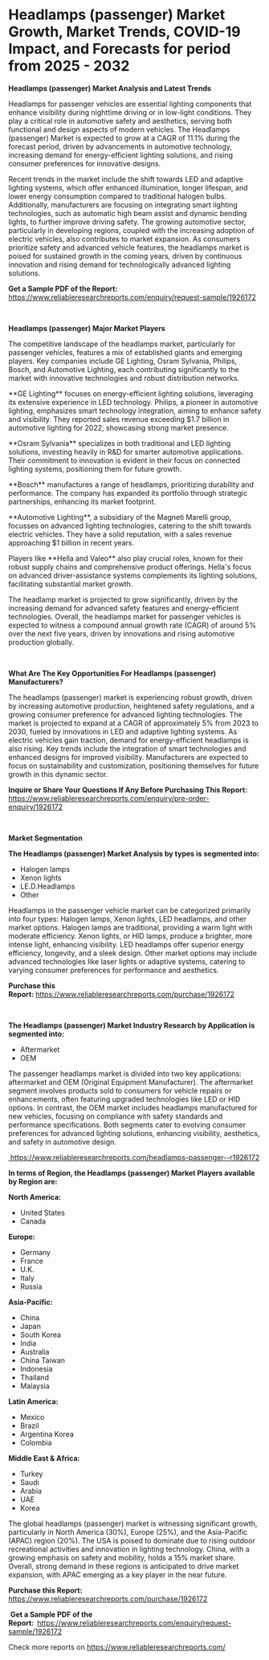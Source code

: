 <p><h1>Headlamps (passenger) Market Growth, Market Trends, COVID-19 Impact, and Forecasts for period from 2025 - 2032</h1></p><p><strong>Headlamps (passenger) Market Analysis and Latest Trends</strong></p>
<p><p>Headlamps for passenger vehicles are essential lighting components that enhance visibility during nighttime driving or in low-light conditions. They play a critical role in automotive safety and aesthetics, serving both functional and design aspects of modern vehicles. The Headlamps (passenger) Market is expected to grow at a CAGR of 11.1% during the forecast period, driven by advancements in automotive technology, increasing demand for energy-efficient lighting solutions, and rising consumer preferences for innovative designs.</p><p>Recent trends in the market include the shift towards LED and adaptive lighting systems, which offer enhanced illumination, longer lifespan, and lower energy consumption compared to traditional halogen bulbs. Additionally, manufacturers are focusing on integrating smart lighting technologies, such as automatic high beam assist and dynamic bending lights, to further improve driving safety. The growing automotive sector, particularly in developing regions, coupled with the increasing adoption of electric vehicles, also contributes to market expansion. As consumers prioritize safety and advanced vehicle features, the headlamps market is poised for sustained growth in the coming years, driven by continuous innovation and rising demand for technologically advanced lighting solutions.</p></p>
<p><strong>Get a Sample PDF of the Report:&nbsp;</strong> <a href="https://www.reliableresearchreports.com/enquiry/request-sample/1926172?utm_campaign=3262&utm_medium=2&utm_source=Github&utm_content=ia&utm_term=28032025&utm_id=headlamps-passenger">https://www.reliableresearchreports.com/enquiry/request-sample/1926172</a></p>
<p>&nbsp;</p>
<p><strong>Headlamps (passenger) Major Market Players</strong></p>
<p><p>The competitive landscape of the headlamps market, particularly for passenger vehicles, features a mix of established giants and emerging players. Key companies include GE Lighting, Osram Sylvania, Philips, Bosch, and Automotive Lighting, each contributing significantly to the market with innovative technologies and robust distribution networks.</p><p>**GE Lighting** focuses on energy-efficient lighting solutions, leveraging its extensive experience in LED technology. Philips, a pioneer in automotive lighting, emphasizes smart technology integration, aiming to enhance safety and visibility. They reported sales revenue exceeding $1.7 billion in automotive lighting for 2022, showcasing strong market presence.</p><p>**Osram Sylvania** specializes in both traditional and LED lighting solutions, investing heavily in R&D for smarter automotive applications. Their commitment to innovation is evident in their focus on connected lighting systems, positioning them for future growth.</p><p>**Bosch** manufactures a range of headlamps, prioritizing durability and performance. The company has expanded its portfolio through strategic partnerships, enhancing its market footprint.</p><p>**Automotive Lighting**, a subsidiary of the Magneti Marelli group, focusses on advanced lighting technologies, catering to the shift towards electric vehicles. They have a solid reputation, with a sales revenue approaching $1 billion in recent years.</p><p>Players like **Hella and Valeo** also play crucial roles, known for their robust supply chains and comprehensive product offerings. Hella's focus on advanced driver-assistance systems complements its lighting solutions, facilitating substantial market growth.</p><p>The headlamp market is projected to grow significantly, driven by the increasing demand for advanced safety features and energy-efficient technologies. Overall, the headlamps market for passenger vehicles is expected to witness a compound annual growth rate (CAGR) of around 5% over the next five years, driven by innovations and rising automotive production globally.</p></p>
<p>&nbsp;</p>
<p><strong>What Are The Key Opportunities For Headlamps (passenger) Manufacturers?</strong></p>
<p><p>The headlamps (passenger) market is experiencing robust growth, driven by increasing automotive production, heightened safety regulations, and a growing consumer preference for advanced lighting technologies. The market is projected to expand at a CAGR of approximately 5% from 2023 to 2030, fueled by innovations in LED and adaptive lighting systems. As electric vehicles gain traction, demand for energy-efficient headlamps is also rising. Key trends include the integration of smart technologies and enhanced designs for improved visibility. Manufacturers are expected to focus on sustainability and customization, positioning themselves for future growth in this dynamic sector.</p></p>
<p><strong>Inquire or Share Your Questions If Any Before Purchasing This Report:</strong> <a href="https://www.reliableresearchreports.com/enquiry/pre-order-enquiry/1926172?utm_campaign=3262&utm_medium=2&utm_source=Github&utm_content=ia&utm_term=28032025&utm_id=headlamps-passenger">https://www.reliableresearchreports.com/enquiry/pre-order-enquiry/1926172</a></p>
<p>&nbsp;</p>
<p><strong>Market Segmentation</strong></p>
<p><strong>The Headlamps (passenger) Market Analysis by types is segmented into:</strong></p>
<p><ul><li>Halogen lamps</li><li>Xenon lights</li><li>LE.D.Headlamps</li><li>Other</li></ul></p>
<p><p>Headlamps in the passenger vehicle market can be categorized primarily into four types: Halogen lamps, Xenon lights, LED headlamps, and other market options. Halogen lamps are traditional, providing a warm light with moderate efficiency. Xenon lights, or HID lamps, produce a brighter, more intense light, enhancing visibility. LED headlamps offer superior energy efficiency, longevity, and a sleek design. Other market options may include advanced technologies like laser lights or adaptive systems, catering to varying consumer preferences for performance and aesthetics.</p></p>
<p><strong>Purchase this Report:&nbsp;</strong><a href="https://www.reliableresearchreports.com/purchase/1926172?utm_campaign=3262&utm_medium=2&utm_source=Github&utm_content=ia&utm_term=28032025&utm_id=headlamps-passenger">https://www.reliableresearchreports.com/purchase/1926172</a></p>
<p>&nbsp;</p>
<p><strong>The Headlamps (passenger) Market Industry Research by Application is segmented into:</strong></p>
<p><ul><li>Aftermarket</li><li>OEM</li></ul></p>
<p><p>The passenger headlamps market is divided into two key applications: aftermarket and OEM (Original Equipment Manufacturer). The aftermarket segment involves products sold to consumers for vehicle repairs or enhancements, often featuring upgraded technologies like LED or HID options. In contrast, the OEM market includes headlamps manufactured for new vehicles, focusing on compliance with safety standards and performance specifications. Both segments cater to evolving consumer preferences for advanced lighting solutions, enhancing visibility, aesthetics, and safety in automotive design.</p></p>
<p><a href="https://www.reliableresearchreports.com/headlamps-passenger--r1926172?utm_campaign=3262&utm_medium=2&utm_source=Github&utm_content=ia&utm_term=28032025&utm_id=headlamps-passenger">&nbsp;https://www.reliableresearchreports.com/headlamps-passenger--r1926172</a></p>
<p><strong>In terms of Region, the Headlamps (passenger) Market Players available by Region are:</strong></p>
<p>
    <p> <strong> North America: </strong>
        <ul>
            <li>United States</li>
            <li>Canada</li>
        </ul>
        </p> 
    <p> <strong> Europe: </strong>
        <ul>
            <li>Germany</li>
            <li>France</li>
            <li>U.K.</li>
            <li>Italy</li>
            <li>Russia</li>
        </ul>
        </p> 
    <p> <strong> Asia-Pacific: </strong>
        <ul>
            <li>China</li>
            <li>Japan</li>
            <li>South Korea</li>
            <li>India</li>
            <li>Australia</li>
            <li>China Taiwan</li>
            <li>Indonesia</li>
            <li>Thailand</li>
            <li>Malaysia</li>
        </ul>
        </p> 
    <p> <strong> Latin America: </strong>
        <ul>
            <li>Mexico</li>
            <li>Brazil</li>
            <li>Argentina Korea</li>
            <li>Colombia</li>
        </ul>
        </p> 
    <p> <strong> Middle East & Africa: </strong>
        <ul>
            <li>Turkey</li>
            <li>Saudi</li>
            <li>Arabia</li>
            <li>UAE</li>
            <li>Korea</li>
        </ul>
    </p>
    </p>
<p><p>The global headlamps (passenger) market is witnessing significant growth, particularly in North America (30%), Europe (25%), and the Asia-Pacific (APAC) region (20%). The USA is poised to dominate due to rising outdoor recreational activities and innovation in lighting technology. China, with a growing emphasis on safety and mobility, holds a 15% market share. Overall, strong demand in these regions is anticipated to drive market expansion, with APAC emerging as a key player in the near future.</p></p>
<p><strong>Purchase this Report: </strong><a href="https://www.reliableresearchreports.com/purchase/1926172?utm_campaign=3262&utm_medium=2&utm_source=Github&utm_content=ia&utm_term=28032025&utm_id=headlamps-passenger">https://www.reliableresearchreports.com/purchase/1926172</a></p>
<p>&nbsp;<strong>Get a Sample PDF of the Report:&nbsp;&nbsp;</strong><a href="https://www.reliableresearchreports.com/enquiry/request-sample/1926172?utm_campaign=3262&utm_medium=2&utm_source=Github&utm_content=ia&utm_term=28032025&utm_id=headlamps-passenger">https://www.reliableresearchreports.com/enquiry/request-sample/1926172</a></p>
<p><strong></strong></p>
<p>Check more reports on <a href="https://www.reliableresearchreports.com/?utm_campaign=3262&utm_medium=2&utm_source=Github&utm_content=ia&utm_term=28032025&utm_id=headlamps-passenger">https://www.reliableresearchreports.com/</a></p>
